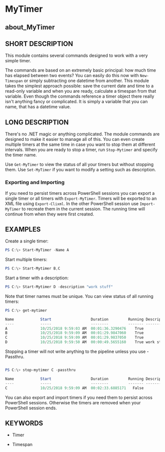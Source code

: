 # MyTimer
## about_MyTimer

## SHORT DESCRIPTION

This module contains several commands designed to work with a very simple timer.

The commands are based on an extremely basic principal: how much time has elapsed between two events? You can easily do this now with `New-Timespan` or simply subtracting one datetime from another. This module takes the simplest approach possible: save the current date and time to a read-only variable and when you are ready, calculate a timespan from that variable. Even though the commands reference a timer object there really isn't anything fancy or complicated. It is simply a variable that you can name, that has a datetime value.

## LONG DESCRIPTION

There's no .NET magic or anything complicated. The module commands are designed to make it easier to manage all of this. You can even create multiple timers at the same time in case you want to stop them at different intervals. When you are ready to stop a timer, run `Stop-Mytimer` and specify the timer name.

Use `Get-MyTimer` to view the status of all your timers but without stopping them. Use `Set-MyTimer` if you want to modify a setting such as description.

### Exporting and Importing

If you need to persist timers across PowerShell sessions you can export a single timer or all timers with `Export-MyTimer`. Timers will be exported to an XML file using `Export-Clixml`. In the other PowerShell session use `Import-MyTimer` to recreate them in the current session. The running time will continue from when they were first created.

## EXAMPLES

Create a single timer:

```powershell
PS C:\> Start-MyTimer -Name A
```

Start multiple timers:

```powershell
PS C:\> Start-Mytimer B,C
```

Start a timer with a description:

```powershell
PS C:\> Start-Mytimer D -description "work stuff"
```

Note that timer names must be unique.  You can view status of all running timers:

```powershell
PS C:\> get-mytimer

Name            Start                  Duration         Running Description
----            -----                  --------         ------- -----------
A               10/25/2018 9:59:03 AM  00:01:36.3290476    True
B               10/25/2018 9:59:09 AM  00:01:29.9847060    True
C               10/25/2018 9:59:09 AM  00:01:29.9837050    True
D               10/25/2018 9:59:50 AM  00:00:49.5655160    True work stuff
```

Stopping a timer will not write anything to the pipeline unless you use -Passthru.

```powershell

PS C:\> stop-mytimer C -passthru

Name            Start                  Duration         Running Description
----            -----                  --------         ------- -----------
C               10/25/2018 9:59:09 AM  00:02:33.6885171   False
```

You can also export and import timers if you need them to persist across PowerShell sessions. Otherwise the timers are removed when your PowerShell session ends.

## KEYWORDS

- Timer

- Timespan
